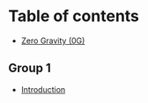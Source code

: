 # Table of contents

* [Zero Gravity (0G)](README.md)

## Group 1

* [Introduction](group-1/introduction.md)
